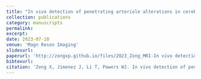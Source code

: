 ```yaml
---
title: "In vivo detection of penetrating arteriole alterations in cerebral white matter in patients with diabetes with 7 T MRI"
collection: publications
category: manuscripts
permalink:
excerpt:
date: 2023-07-10
venue: 'Magn Reson Imaging'
slidesurl: 
paperurl: 'http://zongxp.github.io/files/2023_Zong_MRI-In vivo detection of penetrating arteriole alterations in cerebral white matter in patients with diabetes with 7 T MRI.pdf'
bibtexurl: 
citation: 'Zong X, Jimenez J, Li T, Powers WJ. In vivo detection of penetrating arteriole alterations in cerebral white matter in patients with diabetes with 7 T MRI. Magn Reson Imaging. 2023 Jul;100:84-92. doi: 10.1016/j.mri.2023.03.015. Epub 2023 Mar 24. PMID: 36965833; PMCID: PMC10206523.'
---
```

